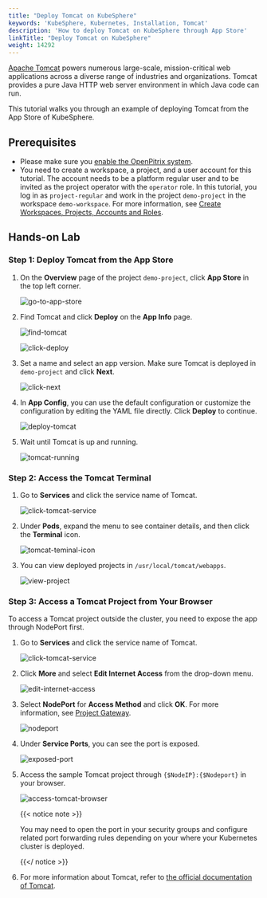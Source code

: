 ```yaml
---
title: "Deploy Tomcat on KubeSphere"
keywords: 'KubeSphere, Kubernetes, Installation, Tomcat'
description: 'How to deploy Tomcat on KubeSphere through App Store'
linkTitle: "Deploy Tomcat on KubeSphere"
weight: 14292
---
```

[Apache Tomcat](https://tomcat.apache.org/index.html) powers numerous large-scale, mission-critical web applications across a diverse range of industries and organizations. Tomcat provides a pure Java HTTP web server environment in which Java code can run.

This tutorial walks you through an example of deploying Tomcat from the App Store of KubeSphere.

## Prerequisites

- Please make sure you [enable the OpenPitrix system](../../../pluggable-components/app-store/).
- You need to create a workspace, a project, and a user account for this tutorial. The account needs to be a platform regular user and to be invited as the project operator with the `operator` role. In this tutorial, you log in as `project-regular` and work in the project `demo-project` in the workspace `demo-workspace`. For more information, see [Create Workspaces, Projects, Accounts and Roles](../../../quick-start/create-workspace-and-project/).

## Hands-on Lab

### Step 1: Deploy Tomcat from the App Store

1. On the **Overview** page of the project `demo-project`, click **App Store** in the top left corner.

   ![go-to-app-store](/images/docs/appstore/built-in-apps/tomcat-app/tomcat-app01.jpg)

2. Find Tomcat and click **Deploy** on the **App Info** page.

   ![find-tomcat](/images/docs/appstore/built-in-apps/tomcat-app/find-tomcat.jpg)

   ![click-deploy](/images/docs/appstore/built-in-apps/tomcat-app/click-deploy.jpg)

3. Set a name and select an app version. Make sure Tomcat is deployed in `demo-project` and click **Next**.

   ![click-next](/images/docs/appstore/built-in-apps/tomcat-app/click-next.jpg)

4. In **App Config**, you can use the default configuration or customize the configuration by editing the YAML file directly. Click **Deploy** to continue.

   ![deploy-tomcat](/images/docs/appstore/built-in-apps/tomcat-app/deploy-tomcat.jpg)

5. Wait until Tomcat is up and running.

   ![tomcat-running](/images/docs/appstore/built-in-apps/tomcat-app/tomcat-running.jpg)

### Step 2: Access the Tomcat Terminal

1. Go to **Services** and click the service name of Tomcat.

   ![click-tomcat-service](/images/docs/appstore/built-in-apps/tomcat-app/click-tomcat-service.jpg)

2. Under **Pods**, expand the menu to see container details, and then click the **Terminal** icon.

   ![tomcat-teminal-icon](/images/docs/appstore/built-in-apps/tomcat-app/tomcat-teminal-icon.jpg)

3. You can view deployed projects in `/usr/local/tomcat/webapps`.

   ![view-project](/images/docs/appstore/built-in-apps/tomcat-app/view-project.jpg)

### Step 3: Access a Tomcat Project from Your Browser

To access a Tomcat project outside the cluster, you need to expose the app through NodePort first.

1. Go to **Services** and click the service name of Tomcat.

   ![click-tomcat-service](/images/docs/appstore/built-in-apps/tomcat-app/click-tomcat-service.jpg)

2. Click **More** and select **Edit Internet Access** from the drop-down menu.

   ![edit-internet-access](/images/docs/appstore/built-in-apps/tomcat-app/edit-internet-access.jpg)

3. Select **NodePort** for **Access Method** and click **OK**. For more information, see [Project Gateway](https://deploy-preview-492--kubesphere-v3.netlify.app/docs/project-administration/project-gateway/).

   ![nodeport](/images/docs/appstore/built-in-apps/tomcat-app/nodeport.jpg)

4. Under **Service Ports**, you can see the port is exposed.

   ![exposed-port](/images/docs/appstore/built-in-apps/tomcat-app/exposed-port.jpg)

5. Access the sample Tomcat project through `{$NodeIP}:{$Nodeport}` in your browser. 

   ![access-tomcat-browser](/images/docs/appstore/built-in-apps/tomcat-app/access-tomcat-browser.jpg)

   {{< notice note >}}

   You may need to open the port in your security groups and configure related port forwarding rules depending on your where your Kubernetes cluster is deployed.

   {{</ notice >}} 

6. For more information about Tomcat, refer to [the official documentation of Tomcat](https://tomcat.apache.org/index.html).